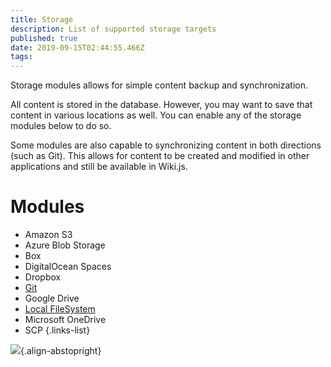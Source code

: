 ```yaml
---
title: Storage
description: List of supported storage targets
published: true
date: 2019-09-15T02:44:55.466Z
tags: 
---
```


Storage modules allows for simple content backup and synchronization.

All content is stored in the database. However, you may want to save that content in various locations as well. You can enable any of the storage modules below to do so.

Some modules are also capable to synchronizing content in both directions (such as Git). This allows for content to be created and modified in other applications and still be available in Wiki.js.

# Modules

- Amazon S3
- Azure Blob Storage
- Box
- DigitalOcean Spaces
- Dropbox
- [Git](/storage/git)
- Google Drive
- [Local FileSystem](/storage/disk)
- Microsoft OneDrive
- SCP
{.links-list}

![](https://a.icons8.com/sRaYrcYh/WsylD0/svg.svg){.align-abstopright}